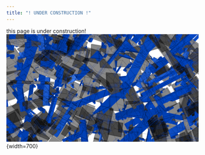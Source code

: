 ```yaml
---
title: "! UNDER CONSTRUCTION !"
---
```


this page is under construction!
![drawing](./assets/index/home_190728_1920.png){width=700}
